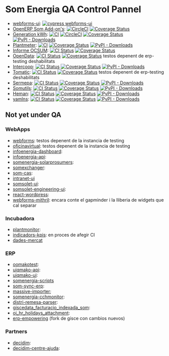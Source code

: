 # Som Energia QA Control Pannel

- [webforms-ui](https://github.com/Som-Energia/webforms-ui): 
  [![cypress webforms-ui](https://github.com/Som-Energia/webforms-ui/actions/workflows/cypress.yml/badge.svg)](https://github.com/Som-Energia/webforms-ui/actions/workflows/cypress.yml)
- 
  [OpenERP Som Add-on's](https://github.com/Som-Energia/openerp_som_addons): 
  [![CircleCI](https://circleci.com/gh/Som-Energia/openerp_som_addons.svg?style=svg)](https://circleci.com/gh/Som-Energia/openerp_som_addons)
  [![Coverage Status](https://coveralls.io/repos/github/Som-Energia/openerp_som_addons/badge.svg?branch=main)](https://coveralls.io/github/Som-Energia/openerp_som_addons?branch=main)
-
  [Generation kWh](https://github.com/Som-Energia/somenergia-generationkwh):
  [![CI](https://github.com/Som-Energia/somenergia-generationkwh/actions/workflows/main.yml/badge.svg)](https://github.com/Som-Energia/somenergia-generationkwh/actions/workflows/main.yml)
  [![CircleCI](https://circleci.com/gh/Som-Energia/somenergia-generationkwh.svg?style=svg)](https://circleci.com/gh/Som-Energia/somenergia-generationkwh)
  [![Coverage Status](https://coveralls.io/repos/github/Som-Energia/somenergia-generationkwh/badge.svg?branch=master)](https://coveralls.io/github/Som-Energia/somenergia-generationkwh?branch=master)
  [![PyPI - Downloads](https://img.shields.io/pypi/dm/somenergia-generationkwh)](https://pypi.org/project/somenergia-generationkwh)
-
  [Plantmeter](https://github.com/Som-Energia/plantmeter):
  [![CI](https://github.com/Som-Energia/plantmeter/actions/workflows/main.yml/badge.svg)](https://github.com/Som-Energia/plantmeter/actions/workflows/main.yml)
  [![Coverage Status](https://coveralls.io/repos/github/Som-Energia/plantmeter/badge.svg?branch=master)](https://coveralls.io/github/Som-Energia/plantmeter?branch=master)
  [![PyPI - Downloads](https://img.shields.io/pypi/dm/plantmeter)](https://pypi.org/project/plantmeter)
-
  [Informe OCSUM](https://github.com/Som-Energia/informe-ocsum): 
  [![CI Status](https://github.com/Som-Energia/informe-ocsum/actions/workflows/main.yml/badge.svg)](https://github.com/Som-Energia/informe-ocsum/actions/workflows/main.yml)
  [![Coverage Status](https://coveralls.io/repos/github/Som-Energia/informe-ocsum/badge.svg?branch=master)](https://coveralls.io/github/Som-Energia/informe-ocsum?branch=master)
- 
  [OpenData](https://github.com/Som-Energia/somenergia-opendata):
  [![CI Status](https://github.com/Som-Energia/somenergia-opendata/actions/workflows/main.yml/badge.svg)](https://github.com/Som-Energia/somenergia-opendata/actions/workflows/main.yml)
  [![Coverage Status](https://coveralls.io/repos/github/Som-Energia/somenergia-opendata/badge.svg?branch=master)](https://coveralls.io/github/Som-Energia/somenergia-opendata?branch=master)
  testos depenent de erp-testing deshabilitats
- 
  [Intercoop](https://github.com/Som-Energia/intercoop):
  [![CI Status](https://github.com/Som-Energia/intercoop/actions/workflows/main.yml/badge.svg)](https://github.com/Som-Energia/intercoop/actions/workflows/main.yml)
  [![Coverage Status](https://coveralls.io/repos/github/Som-Energia/intercoop/badge.svg?branch=master)](https://coveralls.io/github/Som-Energia/intercoop?branch=master)
  [![PyPI - Downloads](https://img.shields.io/pypi/dm/intercoop)](https://pypi.org/project/intercoop)
-
  [Tomatic](https://github.com/Som-Energia/somenergia-tomatic):
  [![CI Status](https://github.com/Som-Energia/somenergia-tomatic/actions/workflows/main.yml/badge.svg)](https://github.com/Som-Energia/somenergia-tomatic/actions/workflows/main.yml)
  [![Coverage Status](https://coveralls.io/repos/github/Som-Energia/somenergia-tomatic/badge.svg?branch=master)](https://coveralls.io/github/Som-Energia/somenergia-tomatic?branch=master)
  testos depenent de erp-testing deshabilitats
- 
  [Sermepa](https://github.com/Som-Energia/sermepa):
  [![CI Status](https://github.com/Som-Energia/sermepa/actions/workflows/main.yml/badge.svg)](https://github.com/Som-Energia/sermepa/actions/workflows/main.yml)
  [![Coverage Status](https://coveralls.io/repos/github/Som-Energia/sermepa/badge.svg?branch=master)](https://coveralls.io/github/Som-Energia/sermepa?branch=master)
  [![PyPI - Downloads](https://img.shields.io/pypi/dm/sermepa)](https://pypi.org/project/sermepa)
- 
  [Somutils](https://github.com/Som-Energia/somenergia-utils):
  [![CI Status](https://github.com/Som-Energia/somenergia-utils/actions/workflows/main.yml/badge.svg)](https://github.com/Som-Energia/somenergia-utils/actions/workflows/main.yml)
  [![Coverage Status](https://coveralls.io/repos/github/Som-Energia/somenergia-utils/badge.svg?branch=master)](https://coveralls.io/github/Som-Energia/somenergia-utils?branch=master)
  [![PyPI - Downloads](https://img.shields.io/pypi/dm/somutils)](https://pypi.org/project/somutils)
- 
  [Heman](https://github.com/Som-Energia/heman):
  [![CI Status](https://github.com/Som-Energia/heman/actions/workflows/main.yml/badge.svg)](https://github.com/Som-Energia/heman/actions/workflows/main.yml)
  [![Coverage Status](https://coveralls.io/repos/github/Som-Energia/heman/badge.svg?branch=master)](https://coveralls.io/github/Som-Energia/heman?branch=master)
  [![PyPI - Downloads](https://img.shields.io/pypi/dm/heman)](https://pypi.org/project/heman)
- 
  [yamlns](https://github.com/GuifiBaix/python-yamlns):
  [![CI Status](https://github.com/GuifiBaix/python-yamlns/actions/workflows/main.yml/badge.svg)](https://github.com/GuifiBaix/python-yamlns/actions/workflows/main.yml)
  [![Coverage Status](https://coveralls.io/repos/github/GuifiBaix/python-yamlns/badge.svg?branch=master)](https://coveralls.io/github/GuifiBaix/python-yamlns?branch=master)
  [![PyPI - Downloads](https://img.shields.io/pypi/dm/yamlns)](https://pypi.org/project/yamlns)

## Not yet under QA

### WebApps

- [webforms](https://github.com/Som-Energia/webforms): testos depenent de la instancia de testing
- [oficinavirtual](https://github.com/Som-Energia/oficinavirtual): testos depenent de la instancia de testing
- [infoenergia-dashboard](https://github.com/Som-Energia/infoenergia-dashboard): 
- [infoenergia-api](https://github.com/Som-Energia/infoenergia-api):
- [somenergia-solarprosumers](https://github.com/Som-Energia/somenergia-solarprosumers):
- [somexchanger](https://github.com/Som-Energia/somexchanger99):
- [som-cas](https://github.com/Som-Energia/som-cas):
- [intranet-ui](https://github.com/Som-Energia/intranet-ui)
- [somsolet-ui](https://github.com/Som-Energia/somsolet-ui):
- [somsolet-engineering-ui](https://github.com/Som-Energia/somsolet-engineering-ui):
- [react-wordpress](https://github.com/Som-Energia/react-wordpress):
- [webforms-mithril](https://github.com/Som-Energia/webforms-mithril): encara conte el gapminder i la lliberia de widgets que cal separar

### Incubadora

- [plantmonitor](https://github.com/Som-Energia/plantmonitor):
- [indicadors-kpis](https://github.com/Som-Energia/somenergia-indicadors-kpis): en proces de afegir CI
- [dades-mercat](https://github.com/Som-Energia/somenergia-dades-mercat)

### ERP

- [oomakotest](https://github.com/Som-Energia/somenergia-oomakotest):
- [uiqmako-api](https://github.com/Som-Energia/uiqmako-api):
- [uiqmako-ui](https://github.com/Som-Energia/uiqmako-ui):
- [somenergia-scripts](https://github.com/Som-Energia/somenergia-scripts)
- [som-sync-erp](https://github.com/Som-Energia/som_sync_openerp):
- [massive-importer](https://github.com/Som-Energia/massive_importer);
- [somenergia-cchmonitor](https://github.com/Som-Energia/somenergia-cchmonitor):
- [distri-remesa-parser](https://github.com/Som-Energia/distri-remesa-parser):
- [giscedata_facturacio_indexada_som](https://github.com/Som-Energia/giscedata_facturacio_indexada_som):
- [oi_hr_holidays_attachment](https://github.com/Som-Energia/oi_hr_holidays_attachment):
- [erp-empowering](https://github.com/Som-Energia/erp-empowering) (fork de gisce con cambios nuevos)

### Partners

- [decidim](https://github.com/Som-Energia/decidim-som-energia-app):
- [decidim-centre-ajuda](https://github.com/Som-Energia/decidim-som-energia-centre-ajuda):





